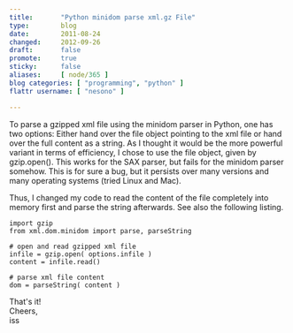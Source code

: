 ```yaml
---
title:       "Python minidom parse xml.gz File"
type:        blog
date:        2011-08-24
changed:     2012-09-26
draft:       false
promote:     true
sticky:      false
aliases:     [ node/365 ]
blog categories: [ "programming", "python" ]
flattr username: [ "nesono" ]

---
```


<!--more-->
To parse a gzipped xml file using the minidom parser in Python, one has two options: Either hand over the file object pointing to the xml file or hand over the full content as a string. As I thought it would be the more powerful variant in terms of efficiency, I chose to use the file object, given by gzip.open(). This works for the SAX parser, but fails for the minidom parser somehow. This is for sure a bug, but it persists over many versions and many operating systems (tried Linux and Mac).
<!--break-->

Thus, I changed my code to read the content of the file completely into memory first and parse the string afterwards. See also the following listing.

	import gzip
	from xml.dom.minidom import parse, parseString
	
	# open and read gzipped xml file
	infile = gzip.open( options.infile )
	content = infile.read()
	
	# parse xml file content
	dom = parseString( content )

That's it!  
Cheers,  
iss

